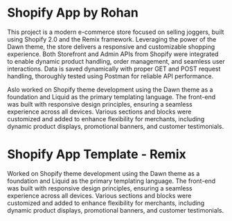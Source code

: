 # Shopify App by Rohan 

This project is a modern e-commerce store focused on selling joggers, built using Shopify 2.0 and the Remix framework. Leveraging the power of the Dawn theme, the store delivers a responsive and customizable shopping experience. Both Storefront and Admin APIs from Shopify were integrated to enable dynamic product handling, order management, and seamless user interactions. Data is saved dynamically with proper GET and POST request handling, thoroughly tested using Postman for reliable API performance.

Aslo worked on Shopify theme development using the Dawn theme as a foundation and Liquid as the primary templating language. The front-end was built with responsive design principles, ensuring a seamless experience across all devices. Various sections and blocks were customized and added to enhance flexibility for merchants, including dynamic product displays, promotional banners, and customer testimonials. 

# Shopify App Template - Remix

Worked on Shopify theme development using the Dawn theme as a foundation and Liquid as the primary templating language. The front-end was built with responsive design principles, ensuring a seamless experience across all devices. Various sections and blocks were customized and added to enhance flexibility for merchants, including dynamic product displays, promotional banners, and customer testimonials. 


